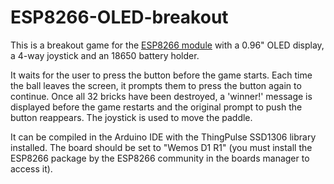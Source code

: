 # ESP8266-OLED-breakout

This is a breakout game for the [ESP8266 module](http://www.areresearch.net/2018/02/the-all-you-can-possibly-want-esp8266.html)
with a 0.96" OLED display, a 4-way joystick and an 18650 battery holder.

It waits for the user to press the button before the game starts. Each time the ball leaves the screen, it prompts them to 
press the button again to continue. Once all 32 bricks have been destroyed, a 'winner!' message is displayed before the 
game restarts and the original prompt to push the button reappears. The joystick is used to move the paddle.

It can be compiled in the Arduino IDE with the ThingPulse SSD1306 library installed. The board should be set to
"Wemos D1 R1" (you must install the ESP8266 package by the ESP8266 community in the boards manager to access it).
